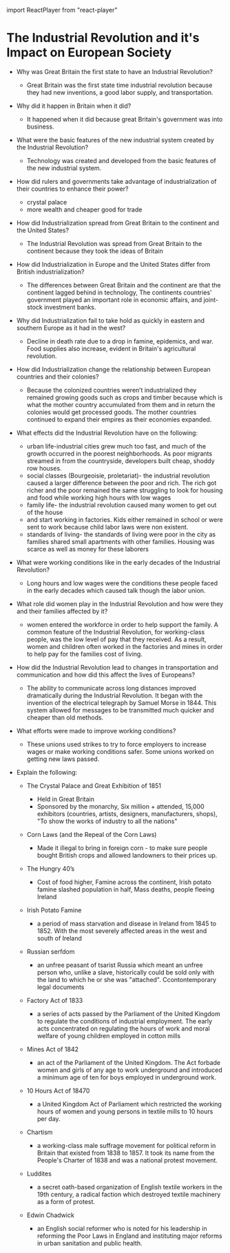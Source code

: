 import ReactPlayer from "react-player"

# The Industrial Revolution and it's Impact on European Society

<ReactPlayer url="https://youtube.com/?v=zjK7PWmRRyg" />

- Why was Great Britain the first state to have an Industrial Revolution?
  - Great Britain was the first state time industrial revolution because they had new inventions, a good labor supply, and transportation.
- Why did it happen in Britain when it did?
  - It happened when it did because great Britain's government was into business.

- What were the basic features of the new industrial system created by the Industrial Revolution?
   - Technology was created and developed from the basic features of the new industrial system.
- How did rulers and governments take advantage of industrialization of their countries to enhance their power?
  - crystal palace
  - more wealth and cheaper good for trade
- How did Industrialization spread from Great Britain to the continent and the United States?
  - The Industrial Revolution was spread from Great Britain to the continent because they took the ideas of Britain
- How did Industrialization in Europe and the United States differ from British industrialization?
  - The differences between Great Britain and the continent are that the continent lagged behind in technology, The continents countries' government played an important role in economic affairs, and joint-stock investment banks.
- Why did Industrialization fail to take hold as quickly in eastern and southern Europe as it had in the west?
  - Decline in death rate due to a drop in famine, epidemics, and war. Food supplies also increase, evident in Britain's agricultural revolution.
- How did Industrialization change the relationship between European countries and their colonies?
  - Because the colonized countries weren’t industrialized they remained growing goods such as crops and timber because which is what the mother country accumulated from them and in return the colonies would get processed goods. The mother countries continued to expand their empires as their economies expanded.
- What effects did the Industrial Revolution have on the following:
  - urban life-industrial cities grew much too fast, and much of the growth occurred in the poorest neighborhoods. As poor migrants streamed in from the countryside, developers built cheap, shoddy row houses.
  - social classes (Bourgeoisie, proletariat)- the industrial revolution caused a larger difference between the poor and rich. The rich got richer and the poor remained the same struggling to look for housing and food while working high hours with low wages
  - family life- the industrial revolution caused many women to get out of the house
  - and start working in factories. Kids either remained in school or were sent to work because child labor laws were non existent.
  - standards of living- the standards of living were poor in the city as families shared small apartments with other families. Housing was scarce as well as money for these laborers
- What were working conditions like in the early decades of the Industrial Revolution?
  - Long hours and low wages were the conditions these people faced in the early decades which caused talk though the labor union.
- What role did women play in the Industrial Revolution and how were they and their families affected by it?
  - women entered the workforce in order to help support the family. A common feature of the Industrial Revolution, for working-class people, was the low level of pay that they received. As a result, women and children often worked in the factories and mines in order to help pay for the families cost of living.
- How did the Industrial Revolution lead to changes in transportation and communication and how did this affect the lives of Europeans?
  - The ability to communicate across long distances improved dramatically during the Industrial Revolution. It began with the invention of the electrical telegraph by Samuel Morse in 1844. This system allowed for messages to be transmitted much quicker and cheaper than old methods.
- What efforts were made to improve working conditions?
  - These unions used strikes to try to force employers to increase wages or make working conditions safer. Some unions worked on getting new laws passed.

<ReactPlayer url="https://www.youtube.com/watch?v=MN8fjAjLLpg" />

- Explain the following:
  - The Crystal Palace and Great Exhibition of 1851
    - Held in Great Britain
    - Sponsored by the monarchy, Six million + attended, 15,000 exhibitors (countries, artists, designers, manufacturers, shops), "To show the works of industry to all the nations"
  - Corn Laws (and the Repeal of the Corn Laws)
    - Made it illegal to bring in foreign corn - to make sure people bought British crops and allowed landowners to  their prices up.
  - The Hungry 40’s
    - Cost of food higher, Famine across the continent, Irish potato famine slashed population in half, Mass deaths, people fleeing Ireland
  - Irish Potato Famine
    - a period of mass starvation and disease in Ireland from 1845 to 1852. With the most severely affected areas in the west and south of Ireland
  - Russian serfdom
    - an unfree peasant of tsarist Russia which meant an unfree person who, unlike a slave, historically could be sold only with the land to which he or she was "attached". Ccontontemporary legal documents

  - Factory Act of 1833
    - a series of acts passed by the Parliament of the United Kingdom to regulate the conditions of industrial employment. The early acts concentrated on regulating the hours of work and moral welfare of young children employed in cotton mills
  - Mines Act of 1842
    - an act of the Parliament of the United Kingdom. The Act forbade women and girls of any age to work underground and introduced a minimum age of ten for boys employed in underground work.
  - 10 Hours Act of 18470
    - a United Kingdom Act of Parliament which restricted the working hours of women and young persons in textile mills to 10 hours per day.
  - Chartism
    - a working-class male suffrage movement for political reform in Britain that existed from 1838 to 1857. It took its name from the People's Charter of 1838 and was a national protest movement.
  - Luddites
    - a secret oath-based organization of English textile workers in the 19th century, a radical faction which destroyed textile machinery as a form of protest.
  - Edwin Chadwick
    - an English social reformer who is noted for his leadership in reforming the Poor Laws in England and instituting major reforms in urban sanitation and public health.